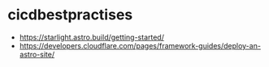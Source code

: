# cicdbestpractises

* https://starlight.astro.build/getting-started/
* https://developers.cloudflare.com/pages/framework-guides/deploy-an-astro-site/
